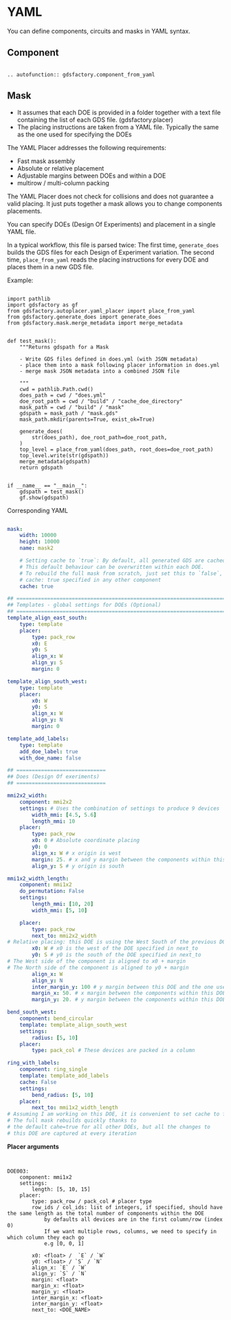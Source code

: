 # YAML

You can define components, circuits and masks in YAML syntax.

## Component


```eval_rst

.. autofunction:: gdsfactory.component_from_yaml
```


## Mask

- It assumes that each DOE is provided in a folder together with a text file containing the list of each GDS file. (gdsfactory.placer)
- The placing instructions are taken from a YAML file. Typically the same as the one used for specifying the DOEs

The YAML Placer addresses the following requirements:

- Fast mask assembly
- Absolute or relative placement
- Adjustable margins between DOEs and within a DOE
- multirow / multi-column packing

The YAML Placer does not check for collisions and does not guarantee a valid placing.
It just puts together a mask allows you to change components placements.


You can specify DOEs (Design Of Experiments) and placement in a single YAML file.

In a typical workflow, this file is parsed twice:
The first time, `generate_does` builds the GDS files for each Design of Experiment variation.
The second time, `place_from_yaml` reads the placing instructions for every DOE and places them in a new GDS file.

Example:

```

import pathlib
import gdsfactory as gf
from gdsfactory.autoplacer.yaml_placer import place_from_yaml
from gdsfactory.generate_does import generate_does
from gdsfactory.mask.merge_metadata import merge_metadata


def test_mask():
    """Returns gdspath for a Mask

    - Write GDS files defined in does.yml (with JSON metadata)
    - place them into a mask following placer information in does.yml
    - merge mask JSON metadata into a combined JSON file

    """
    cwd = pathlib.Path.cwd()
    does_path = cwd / "does.yml"
    doe_root_path = cwd / "build" / "cache_doe_directory"
    mask_path = cwd / "build" / "mask"
    gdspath = mask_path / "mask.gds"
    mask_path.mkdir(parents=True, exist_ok=True)

    generate_does(
        str(does_path), doe_root_path=doe_root_path,
    )
    top_level = place_from_yaml(does_path, root_does=doe_root_path)
    top_level.write(str(gdspath))
    merge_metadata(gdspath)
    return gdspath


if __name__ == "__main__":
    gdspath = test_mask()
    gf.show(gdspath)

```

Corresponding YAML

```yaml

mask:
    width: 10000
    height: 10000
    name: mask2

    # Setting cache to `true`: By default, all generated GDS are cached and won't be regenerated
    # This default behaviour can be overwritten within each DOE.
    # To rebuild the full mask from scratch, just set this to `false`, and ensure there is no
    # cache: true specified in any other component
    cache: true

## =======================================================================
## Templates - global settings for DOEs (Optional)
## =======================================================================
template_align_east_south:
    type: template
    placer:
        type: pack_row
        x0: E
        y0: S
        align_x: W
        align_y: S
        margin: 0

template_align_south_west:
    type: template
    placer:
        x0: W
        y0: S
        align_x: W
        align_y: N
        margin: 0

template_add_labels:
    type: template
    add_doe_label: true
    with_doe_name: false

## =============================
## Does (Design Of exeriments)
## =============================

mmi2x2_width:
    component: mmi2x2
    settings: # Uses the combination of settings to produce 9 devices
        width_mmi: [4.5, 5.6]
        length_mmi: 10
    placer:
        type: pack_row
        x0: 0 # Absolute coordinate placing
        y0: 0
        align_x: W # x origin is west
        margin: 25. # x and y margin between the components within this DOE
        align_y: S # y origin is south

mmi1x2_width_length:
    component: mmi1x2
    do_permutation: False
    settings:
        length_mmi: [10, 20]
        width_mmi: [5, 10]

    placer:
        type: pack_row
        next_to: mmi2x2_width
# Relative placing: this DOE is using the West South of the previous DOE as the origin
        x0: W # x0 is the west of the DOE specified in next_to
        y0: S # y0 is the south of the DOE specified in next_to
# The West side of the component is aligned to x0 + margin
# The North side of the component is aligned to y0 + margin
        align_x: W
        align_y: N
        inter_margin_y: 100 # y margin between this DOE and the one used for relative placement
        margin_x: 50. # x margin between the components within this DOE
        margin_y: 20. # y margin between the components within this DOE

bend_south_west:
    component: bend_circular
    template: template_align_south_west
    settings:
        radius: [5, 10]
    placer:
        type: pack_col # These devices are packed in a column

ring_with_labels:
    component: ring_single
    template: template_add_labels
    cache: False
    settings:
        bend_radius: [5, 10]
    placer:
        next_to: mmi1x2_width_length
# Assuming I am working on this DOE, it is convenient to set cache to false here.
# The full mask rebuilds quickly thanks to
# the default cahe=true for all other DOEs, but all the changes to
# this DOE are captured at every iteration
```

**Placer arguments**

```


DOE003:
	component: mmi1x2
	settings:
		length: [5, 10, 15]
	placer:
		type: pack_row / pack_col # placer type
		row_ids / col_ids: list of integers, if specified, should have the same length as the total number of components within the DOE
			by defaults all devices are in the first column/row (index 0)
			If we want multiple rows, columns, we need to specify in which column they each go
			e.g [0, 0, 1]

		x0: <float> /  `E` / `W`
		y0: <float> / `S` / `N`
		align_x: `E` / `W`
		align_y: `S` / `N`
		margin: <float>
		margin_x: <float>
		margin_y: <float>
		inter_margin_x: <float>
		inter_margin_y: <float>
		next_to: <DOE_NAME>

```
